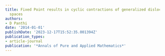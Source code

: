 ```yaml
---
title: Fixed Point results in cyclic contractions of generalized dislocated metric
  spaces
authors:
- D Panthi
date: '2014-01-01'
publishDate: '2023-12-17T15:52:35.001394Z'
publication_types:
- article-journal
publication: '*Annals of Pure and Applied Mathematics*'
---
```

